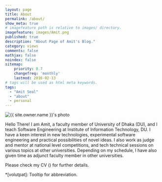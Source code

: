 ```yaml
---
layout: page
title: About
permalink: /about/
show_meta: true
# imagefeature path is relative to images/ directory.
imagefeature: images/Amit.png
published: true
description: "About Page of Amit's Blog."
category: views
comments: false
mathjax: false
noindex: false
sitemap:
    priority: 0.7
    changefreq: 'monthly'
    lastmod: 2016-02-13
# tags will be used as html meta keywords.    
tags:
  - "Amit Seal"
  - "about"
  - personal
---
```


<div class="post-author text-center">                       
            <img src="{{ site.urlimg }}{{ site.owner.avatar }}" alt="{{ site.owner.name }}'s photo" itemprop="image" class="post-avatar img-circle img-responsive"/>
<span class="social-icons" style="padding-top: 10px; padding-bottom: 1px;">
<a href="{{ site.url }}/cv" title="Curriculum Vitae" class="social-icons"><i class="iconm iconm-profile" style="vertical-align: top;"></i></a>
<a href="{{ site.url }}/about/publications/" class="social-icons" title="Publications"><i class="iconm iconm-file-pdf"></i></a>
<a href="{{ site.owner.linkedin }}" class="social-icons" title="LinkedIn profile"><i class="iconm iconm-linkedin2"></i></a>
</span>
</div>

Hello There! I am Amit, a faculty member of University of Dhaka (DU), and I teach Software Engineering at Institute of Information Technology, DU. I have a keen interest in new technologies, experimental software engineering and practical possibilities of novel ideas. I also work as judge and mentor at national level competitions, and tech technical sessions on various topics at other universities. Depending on my schedule, I have also given time as adjunct faculty member in other universities.

Please check my CV (<a href="{{ site.url }}/cv" title="Curriculum Vitae" class="social-icons"><i class="iconm iconm-profile" style="vertical-align: top;"></i></a>) for further details.

*[volutpat]: Tooltip for abbreviation.
